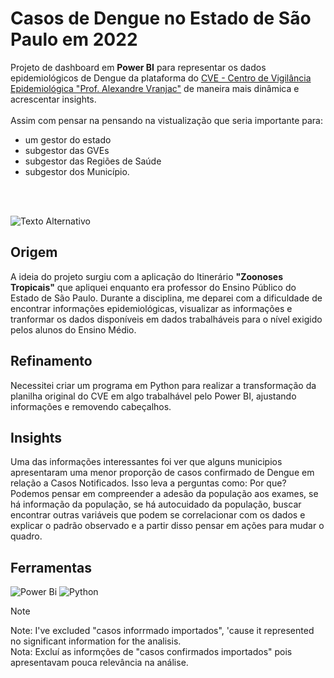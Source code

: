 # Casos de Dengue no Estado de São Paulo em 2022
  Projeto de dashboard em **Power BI** para representar os dados epidemiológicos de Dengue da plataforma do [CVE - Centro de Vigilância Epidemiológica "Prof. Alexandre Vranjac"](https://www.saude.sp.gov.br/cve-centro-de-vigilancia-epidemiologica-prof.-alexandre-vranjac/areas-de-vigilancia/doencas-de-transmissao-por-vetores-e-zoonoses/agravos/) de maneira mais dinâmica e acrescentar insights. <br>
  <br>
  Assim com pensar na pensando na vistualização que seria importante para:
- um gestor do estado
- subgestor das GVEs
- subgestor das Regiões de Saúde
- subgestor dos Município.
 <br>
 <br>
 
  ![Texto Alternativo](https://github.com/Edgard-Lopes/dengue/blob/main/Dashboard%20-%20Dados%20epidemiol%C3%B3gicos.jpg)

## Origem
  A ideia do projeto surgiu com a aplicação do Itinerário **"Zoonoses Tropicais"** que apliquei enquanto era professor do Ensino Público do Estado de São Paulo. Durante a disciplina, me deparei com a dificuldade de encontrar informações epidemiológicas, visualizar as informações e tranformar os dados disponíveis em dados trabalháveis para o nível exigido pelos alunos do Ensino Médio.

## Refinamento
Necessitei criar um programa em Python para realizar a transformação da planilha original do CVE em algo trabalhável pelo Power BI, ajustando informações e removendo cabeçalhos.

## Insights
  Uma das informações interessantes foi ver que alguns municipios apresentaram uma menor proporção de casos confirmado de Dengue em relação a Casos Notificados. Isso leva a perguntas como: Por que? Podemos pensar em compreender a adesão da população aos exames, se há informação da população, se há autocuidado da população, buscar encontrar outras variáveis que podem se correlacionar com os dados e explicar o padrão observado e a partir disso pensar em ações para mudar o quadro.

## Ferramentas
![Power Bi](https://img.shields.io/badge/power_bi-F2C811?style=for-the-badge&logo=powerbi&logoColor=black)
![Python](https://img.shields.io/badge/python-3670A0?style=for-the-badge&logo=python&logoColor=ffdd54)

> [!NOTE]   
> Note: I've excluded "casos inforrmado importados", 'cause it represented no significant information for the analisis. <br>
> Nota: Excluí as informções de "casos confirmados importados" pois apresentavam pouca relevância na análise.
